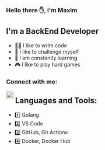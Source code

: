 ### Hello there ✋, i'm Maxim

## I'm a BackEnd Developer
- 👨‍💻 I like to write code 
- 🌌 I like to challenge myself
- 🎉 I am constantly learning
- 🎮 I like to play hard games

### Connect with me:

[<img align="left" alt="HaRv1nGs | VK" width="22px" src="https://tkanitex.ru/wp-content/uploads/2024/11/vk-1536x869.png" />][vk]


## Languages and Tools:
- 1️⃣ Golang
- 2️⃣ VS Code
- 3️⃣ GitHub, Git Actions
- 4️⃣ Docker, Docker Hub


[vk]: https://vk.com/harv1ngs
